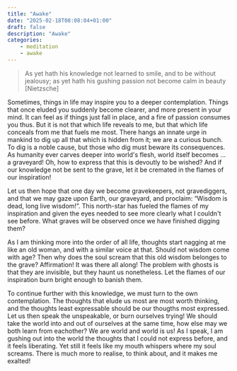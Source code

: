 ```yaml
---
title: "Awake"
date: "2025-02-18T08:08:04+01:00"
draft: false
description: "Awake"
categories: 
    - meditation
    - awake
---
```


> As yet hath his knowledge not learned to smile, and to be without jealousy; as yet hath his gushing passion not become calm in beauty [Nietzsche]

Sometimes, things in life may inspire you to a deeper contemplation. Things that once eluded you suddenly become clearer, and more present in your mind. It can feel as if things just fall in place, and a fire of passion consumes you thus. But it is not that which life reveals to me, but that which life conceals from me that fuels me most. There hangs an innate urge in mankind to dig up all that which is hidden from it; we are a curious bunch. To dig is a noble cause, but those who dig must beware its consequences. As humanity ever carves deeper into world's flesh, world itself becomes ... a graveyard! Oh, how to express that this is devoutly to be wished? And if our knowledge not be sent to the grave, let it be cremated in the flames of our inspiration! 

Let us then hope that one day we become gravekeepers, not gravediggers, and that we may gaze upon Earth, our graveyard, and proclaim: “Wisdom is dead, long live wisdom!”. This north-star has fueled the flames of my inspiration and given the eyes needed to see more clearly what I couldn't see before. What graves will be observed once we have finished digging them? 

As I am thinking more into the order of all life, thoughts start nagging at me like an old woman, and with a similar voice at that. Should not wisdom come with age? Then why does the soul scream that this old wisdom belonges to the grave? Affirmation! It was there all along! The problem with ghosts is that they are invisible, but they haunt us nonetheless. Let the flames of our inspiration burn bright enough to banish them. 

To continue further with this knowledge, we must turn to the own contemplation. The thoughts that elude us most are most worth thinking, and the thoughts least expressable should be our thougths most expressed. Let us then speak the unspeakable, or burn ourselves trying! We should take the world into and out of ourselves at the same time, how else may we both learn from eachother? We are world and world is us! As I speak, I am gushing out into the world the thoughts that I could not express before, and it feels liberating. Yet still it feels like my mouth whispers where my soul screams. There is much more to realise, to think about, and it makes me exalted!